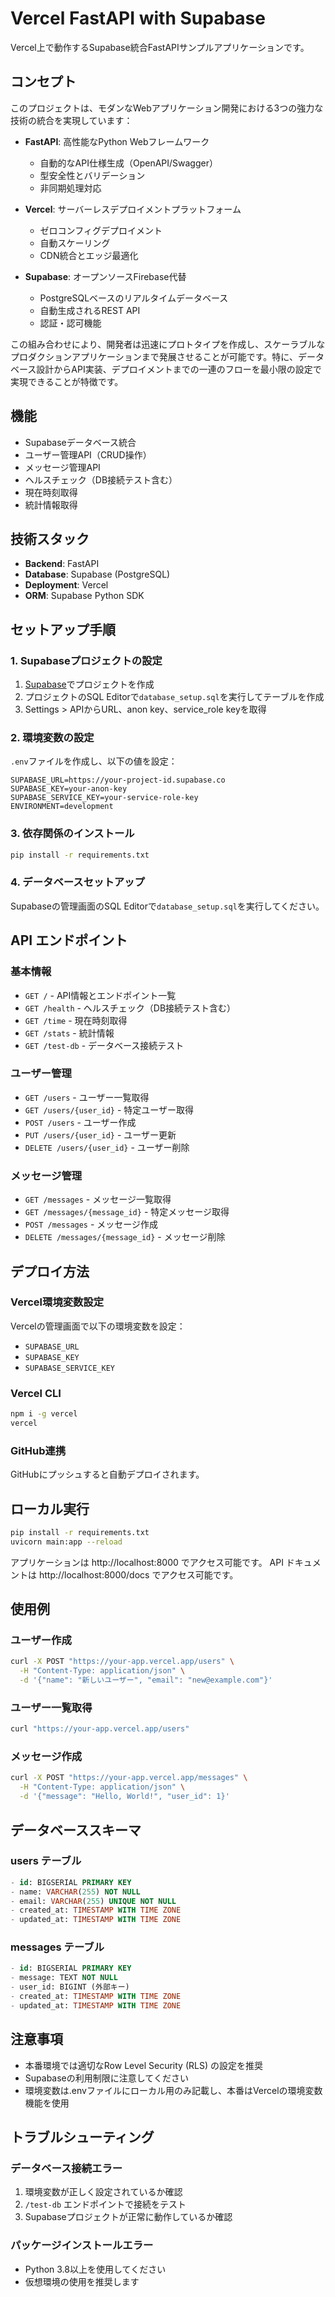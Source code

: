 # Vercel FastAPI with Supabase

Vercel上で動作するSupabase統合FastAPIサンプルアプリケーションです。

## コンセプト

このプロジェクトは、モダンなWebアプリケーション開発における3つの強力な技術の統合を実現しています：

- **FastAPI**: 高性能なPython Webフレームワーク
  - 自動的なAPI仕様生成（OpenAPI/Swagger）
  - 型安全性とバリデーション
  - 非同期処理対応

- **Vercel**: サーバーレスデプロイメントプラットフォーム
  - ゼロコンフィグデプロイメント
  - 自動スケーリング
  - CDN統合とエッジ最適化

- **Supabase**: オープンソースFirebase代替
  - PostgreSQLベースのリアルタイムデータベース
  - 自動生成されるREST API
  - 認証・認可機能

この組み合わせにより、開発者は迅速にプロトタイプを作成し、スケーラブルなプロダクションアプリケーションまで発展させることが可能です。特に、データベース設計からAPI実装、デプロイメントまでの一連のフローを最小限の設定で実現できることが特徴です。

## 機能

- Supabaseデータベース統合
- ユーザー管理API（CRUD操作）
- メッセージ管理API
- ヘルスチェック（DB接続テスト含む）
- 現在時刻取得
- 統計情報取得

## 技術スタック

- **Backend**: FastAPI
- **Database**: Supabase (PostgreSQL)
- **Deployment**: Vercel
- **ORM**: Supabase Python SDK

## セットアップ手順

### 1. Supabaseプロジェクトの設定

1. [Supabase](https://supabase.com)でプロジェクトを作成
2. プロジェクトのSQL Editorで`database_setup.sql`を実行してテーブルを作成
3. Settings > APIからURL、anon key、service_role keyを取得

### 2. 環境変数の設定

`.env`ファイルを作成し、以下の値を設定：

```env
SUPABASE_URL=https://your-project-id.supabase.co
SUPABASE_KEY=your-anon-key
SUPABASE_SERVICE_KEY=your-service-role-key
ENVIRONMENT=development
```

### 3. 依存関係のインストール

```bash
pip install -r requirements.txt
```

### 4. データベースセットアップ

Supabaseの管理画面のSQL Editorで`database_setup.sql`を実行してください。

## API エンドポイント

### 基本情報
- `GET /` - API情報とエンドポイント一覧
- `GET /health` - ヘルスチェック（DB接続テスト含む）
- `GET /time` - 現在時刻取得
- `GET /stats` - 統計情報
- `GET /test-db` - データベース接続テスト

### ユーザー管理
- `GET /users` - ユーザー一覧取得
- `GET /users/{user_id}` - 特定ユーザー取得
- `POST /users` - ユーザー作成
- `PUT /users/{user_id}` - ユーザー更新
- `DELETE /users/{user_id}` - ユーザー削除

### メッセージ管理
- `GET /messages` - メッセージ一覧取得
- `GET /messages/{message_id}` - 特定メッセージ取得
- `POST /messages` - メッセージ作成
- `DELETE /messages/{message_id}` - メッセージ削除

## デプロイ方法

### Vercel環境変数設定
Vercelの管理画面で以下の環境変数を設定：
- `SUPABASE_URL`
- `SUPABASE_KEY`
- `SUPABASE_SERVICE_KEY`

### Vercel CLI
```bash
npm i -g vercel
vercel
```

### GitHub連携
GitHubにプッシュすると自動デプロイされます。

## ローカル実行

```bash
pip install -r requirements.txt
uvicorn main:app --reload
```

アプリケーションは http://localhost:8000 でアクセス可能です。
API ドキュメントは http://localhost:8000/docs でアクセス可能です。

## 使用例

### ユーザー作成
```bash
curl -X POST "https://your-app.vercel.app/users" \
  -H "Content-Type: application/json" \
  -d '{"name": "新しいユーザー", "email": "new@example.com"}'
```

### ユーザー一覧取得
```bash
curl "https://your-app.vercel.app/users"
```

### メッセージ作成
```bash
curl -X POST "https://your-app.vercel.app/messages" \
  -H "Content-Type: application/json" \
  -d '{"message": "Hello, World!", "user_id": 1}'
```

## データベーススキーマ

### users テーブル
```sql
- id: BIGSERIAL PRIMARY KEY
- name: VARCHAR(255) NOT NULL
- email: VARCHAR(255) UNIQUE NOT NULL
- created_at: TIMESTAMP WITH TIME ZONE
- updated_at: TIMESTAMP WITH TIME ZONE
```

### messages テーブル
```sql
- id: BIGSERIAL PRIMARY KEY
- message: TEXT NOT NULL
- user_id: BIGINT (外部キー)
- created_at: TIMESTAMP WITH TIME ZONE
- updated_at: TIMESTAMP WITH TIME ZONE
```

## 注意事項

- 本番環境では適切なRow Level Security (RLS) の設定を推奨
- Supabaseの利用制限に注意してください
- 環境変数は.envファイルにローカル用のみ記載し、本番はVercelの環境変数機能を使用

## トラブルシューティング

### データベース接続エラー
1. 環境変数が正しく設定されているか確認
2. `/test-db` エンドポイントで接続をテスト
3. Supabaseプロジェクトが正常に動作しているか確認

### パッケージインストールエラー
- Python 3.8以上を使用してください
- 仮想環境の使用を推奨します
